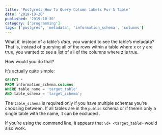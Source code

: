 ```yaml
---
title: 'Postgres: How To Query Column Labels For A Table'
date: '2019-10-30'
published: '2019-10-30'
category: ['programming']
tags: ['postgres', 'metadata', 'information_schema', 'columns']
---
```


What if, instead of a table’s _data_, you wanted to see the table’s metadata? That is, instead of querying all of the rows within a table where x or y are true, you wanted to see a list of all of the columns where z is true.

How would you do that?

It’s actually quite simple:

```sql
SELECT *
FROM information_schema.columns
WHERE table_name = 'target_table'
AND table_schema = 'target_schema';
```

The `table_schema` is required only if you have multiple schemas you’re choosing between. If all tables are in the `public` schema or if there’s only a single table with the name, it can be excluded .

If you’re using the command line, it appears that `\d+ <target_table>` would also work.
